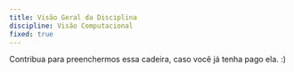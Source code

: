 ```yaml
---
title: Visão Geral da Disciplina
discipline: Visão Computacional
fixed: true
---
```


Contribua para preenchermos essa cadeira, caso você já tenha pago ela. :)